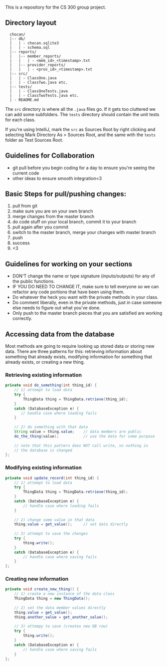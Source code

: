 This is a repository for the CS 300 group project.

## Directory layout
```
  chocan/
  |-- db/
  |   | - chocan.sqlite3
  |   | - schema.sql
  |-- reports/
  |   |-- member_reports/
  |   |   | - <mem_id>_<timestamp>.txt
  |   |-- provider_reports/
  |   |   | - <prov_id>_<timestamp>.txt
  |-- src/
  |   | - ClassOne.java
  |   | - ClassTwo.java etc.
  |-- tests/
  |   | - ClassOneTests.java
  |   | - ClassTwoTests.java etc.
  | - README.md
```
The `src` directory is where all the `.java` files go. If it gets too
cluttered we can add some subfolders.
The `tests` directory should contain the unit tests for each class.

If you're using IntelliJ, mark the `src` as Sources Root by right
clicking and selecting Mark Directory As > Sources Root, and the same
with the `tests` folder as Test Sources Root.

## Guidelines for Collaboration
- git pull before you begin coding for a day to ensure you're seeing the current code
- other ideas to ensure smooth integration<3

## Basic Steps for pull/pushing changes:
1. pull from git
2. make sure you are on your own branch
3. merge changes from the master branch
4. do code stuff on your local branch, commit it to your branch
5. pull again after you commit
6. switch to the master branch, merge your changes with master branch
7. push
8. success
9. <3

## Guidelines for working on your sections
- DON'T change the name or type signature (inputs/outputs) for any of
  the public functions.
- IF YOU DO NEED TO CHANGE IT, make sure to tell everyone so we can
  refactor any code portions that have been using them.
- Do whatever the heck you want with the private methods in your class.
- Do comment liberally, even in the private methods, just in case
  someone else needs to figure out what you've done.
- Only push to the master branch pieces that you are satisfied are
  working correctly.

## Accessing data from the database
Most methods are going to require looking up stored data or storing
new data. There are three patterns for this: retrieving information
about something that already exists, modifying information for
something that already exists, or creating a new thing.

### Retrieving existing information
```java
private void do_something(int thing_id) {
    // 1) attempt to load data
    try {
        ThingData thing = ThingData.retrieve(thing_id);
    }
    catch (DatabaseException e) {
       // handle case where loading fails
    }
    
    // 2) do something with that data
    String value = thing.value;    // data members are public
    do_the_thing(value);           // use the data for some purpose
    
    // note that this pattern does NOT call write, so nothing in
    // the database is changed
};
```

### Modifying existing information
```java
private void update_record(int thing_id) {
    // 1) attempt to load data
    try {
        ThingData thing = ThingData.retrieve(thing_id);
    }
    catch (DatabaseException e) {
        // handle case where loading fails
    }
    
    // 2) change some value in that data
    thing.value = get_value();     // set data directly
    
    // 3) attempt to save the changes
    try {
        thing.write();
    }
    catch (DatabaseException e) {
        // handle case where saving fails
    }
};
```

### Creating new information
```java
private void create_new_thing() {
    // 1) create a new instance of the data class
    ThingData thing = new ThingData();
    
    // 2) set the data member values directly
    thing.value = get_value();
    thing.another_value = get_another_value();
    
    // 3) attempy to save (creates new DB row)
    try {
        thing.write();
    }
    catch (DatabaseException e) {
        // handle case where saving fails
    }
};
```
